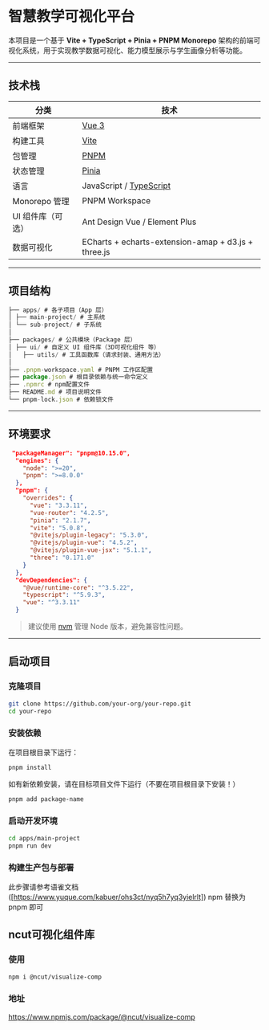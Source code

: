 # 智慧教学可视化平台

本项目是一个基于 **Vite + TypeScript + Pinia + PNPM Monorepo** 架构的前端可视化系统，用于实现教学数据可视化、能力模型展示与学生画像分析等功能。

---

## 技术栈

| 分类              | 技术                                                       |
| ----------------- | ---------------------------------------------------------- |
| 前端框架          | [Vue 3](https://vuejs.org/)                                |
| 构建工具          | [Vite](https://vitejs.dev/)                                |
| 包管理            | [PNPM](https://pnpm.io/)                                   |
| 状态管理          | [Pinia](https://pinia.vuejs.org/)                          |
| 语言              | JavaScript / [TypeScript](https://www.typescriptlang.org/) |
| Monorepo 管理     | PNPM Workspace                                             |
| UI 组件库（可选） | Ant Design Vue / Element Plus                              |
| 数据可视化        | ECharts + echarts-extension-amap + d3.js + three.js        |

---

## 项目结构

```js
├── apps/ # 各子项目（App 层）
│ ├── main-project/ # 主系统
│ └── sub-project/ # 子系统
│
├── packages/ # 公共模块（Package 层）
│ ├── ui/ # 自定义 UI 组件库（3D可视化组件 等）
│   ├── utils/ # 工具函数库（请求封装、通用方法）
│
├── .pnpm-workspace.yaml # PNPM 工作区配置
├── package.json # 根目录依赖与统一命令定义
├── .npmrc # npm配置文件
├── README.md # 项目说明文件
└── pnpm-lock.json # 依赖锁文件
```

---

## 环境要求

```json
 "packageManager": "pnpm@10.15.0",
  "engines": {
    "node": ">=20",
    "pnpm": ">=8.0.0"
  },
  "pnpm": {
    "overrides": {
      "vue": "3.3.11",
      "vue-router": "4.2.5",
      "pinia": "2.1.7",
      "vite": "5.0.8",
      "@vitejs/plugin-legacy": "5.3.0",
      "@vitejs/plugin-vue": "4.5.2",
      "@vitejs/plugin-vue-jsx": "5.1.1",
      "three": "0.171.0"
    }
  },
  "devDependencies": {
    "@vue/runtime-core": "^3.5.22",
    "typescript": "^5.9.3",
    "vue": "^3.3.11"
  }
```

> 建议使用 [nvm](https://github.com/nvm-sh/nvm) 管理 Node 版本，避免兼容性问题。

---

## 启动项目

### 克隆项目

```bash
git clone https://github.com/your-org/your-repo.git
cd your-repo
```

### 安装依赖

在项目根目录下运行：

```bash
pnpm install
```

如有新依赖安装，请在目标项目文件下运行（不要在项目根目录下安装！）

```bash
pnpm add package-name
```

### 启动开发环境

```bash
cd apps/main-project
pnpm run dev
```

### 构建生产包与部署

此步骤请参考语雀文档([https://www.yuque.com/kabuer/ohs3ct/nyq5h7yq3yielrlt])
npm 替换为 pnpm 即可

## ncut可视化组件库

### 使用
```bash
npm i @ncut/visualize-comp
```

### 地址
https://www.npmjs.com/package/@ncut/visualize-comp
